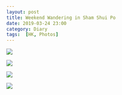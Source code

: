 ```yaml
---
layout: post
title: Weekend Wandering in Sham Shui Po
date: 2019-03-24 23:00
category: Diary
tags:  [HK, Photos]
---
```


![](https://66.media.tumblr.com/d82e9a0ad73b1b75eb25dd01baee6d5b/tumblr_pp8i24YAFq1rzdz7so5_1280.jpg)

![](https://66.media.tumblr.com/fab980c363356ac1312b25bf245d3832/tumblr_pp8i24YAFq1rzdz7so1_1280.jpg)

![](https://66.media.tumblr.com/6d336af31b95c861d02d094908b8a9e5/tumblr_pp8i24YAFq1rzdz7so3_1280.jpg)

![](https://66.media.tumblr.com/d3aefcb99a293329723c44aab639a412/tumblr_pp8i24YAFq1rzdz7so4_1280.jpg)